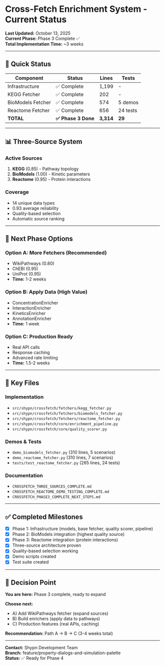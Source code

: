 # Cross-Fetch Enrichment System - Current Status

**Last Updated:** October 13, 2025  
**Current Phase:** Phase 3 Complete ✅  
**Total Implementation Time:** ~3 weeks  

---

## 🎯 Quick Status

| Component | Status | Lines | Tests |
|-----------|--------|-------|-------|
| Infrastructure | ✅ Complete | 1,199 | - |
| KEGG Fetcher | ✅ Complete | 202 | - |
| BioModels Fetcher | ✅ Complete | 574 | 5 demos |
| Reactome Fetcher | ✅ Complete | 656 | 24 tests |
| **TOTAL** | **✅ Phase 3 Done** | **3,314** | **29** |

---

## 📊 Three-Source System

### Active Sources
1. **KEGG** (0.85) - Pathway topology
2. **BioModels** (1.00) - Kinetic parameters  
3. **Reactome** (0.95) - Protein interactions

### Coverage
- 14 unique data types
- 0.93 average reliability
- Quality-based selection
- Automatic source ranking

---

## 🚀 Next Phase Options

### Option A: More Fetchers (Recommended)
- WikiPathways (0.80)
- ChEBI (0.95)
- UniProt (0.95)
- **Time:** 1-2 weeks

### Option B: Apply Data (High Value)
- ConcentrationEnricher
- InteractionEnricher
- KineticsEnricher
- AnnotationEnricher
- **Time:** 1 week

### Option C: Production Ready
- Real API calls
- Response caching
- Advanced rate limiting
- **Time:** 1.5-2 weeks

---

## 📁 Key Files

### Implementation
- `src/shypn/crossfetch/fetchers/kegg_fetcher.py`
- `src/shypn/crossfetch/fetchers/biomodels_fetcher.py`
- `src/shypn/crossfetch/fetchers/reactome_fetcher.py`
- `src/shypn/crossfetch/core/enrichment_pipeline.py`
- `src/shypn/crossfetch/core/quality_scorer.py`

### Demos & Tests
- `demo_biomodels_fetcher.py` (310 lines, 5 scenarios)
- `demo_reactome_fetcher.py` (310 lines, 7 scenarios)
- `tests/test_reactome_fetcher.py` (265 lines, 24 tests)

### Documentation
- `CROSSFETCH_THREE_SOURCES_COMPLETE.md`
- `CROSSFETCH_REACTOME_DEMO_TESTING_COMPLETE.md`
- `CROSSFETCH_PHASE3_COMPLETE_NEXT_STEPS.md`

---

## ✅ Completed Milestones

- [x] Phase 1: Infrastructure (models, base fetcher, quality scorer, pipeline)
- [x] Phase 2: BioModels integration (highest quality source)
- [x] Phase 3: Reactome integration (protein interactions)
- [x] Three-source architecture proven
- [x] Quality-based selection working
- [x] Demo scripts created
- [x] Test suite created

---

## 🎯 Decision Point

**You are here:** Phase 3 complete, ready to expand

**Choose next:**
- A) Add WikiPathways fetcher (expand sources)
- B) Build enrichers (apply data to pathways)
- C) Production features (real APIs, caching)

**Recommendation:** Path A → B → C (3-4 weeks total)

---

**Contact:** Shypn Development Team  
**Branch:** feature/property-dialogs-and-simulation-palette  
**Status:** ✅ Ready for Phase 4
